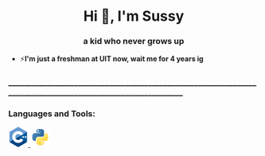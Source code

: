 <h1 align="center">Hi 👋, I'm Sussy</h1>
<h3 align="center">a kid who never grows up</h3>

- ⚡**I'm just a freshman at UIT now, wait me for 4 years ig**

<h3 align="left">_____________________________________________________________________________________________________________</h3>
<p align="left">
</p>

<h3 align="left">Languages and Tools:</h3>
<p align="left"> <a href="https://www.w3schools.com/cpp/" target="_blank" rel="noreferrer"> <img src="https://raw.githubusercontent.com/devicons/devicon/master/icons/cplusplus/cplusplus-original.svg" alt="cplusplus" width="40" height="40"/> </a> <a href="https://www.python.org" target="_blank" rel="noreferrer"> <img src="https://raw.githubusercontent.com/devicons/devicon/master/icons/python/python-original.svg" alt="python" width="40" height="40"/> </a> </p>
